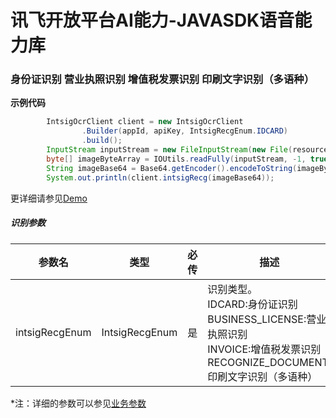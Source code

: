 # 讯飞开放平台AI能力-JAVASDK语音能力库

### 身份证识别 营业执照识别 增值税发票识别 印刷文字识别（多语种）

**示例代码**
```java
        IntsigOcrClient client = new IntsigOcrClient
                .Builder(appId, apiKey, IntsigRecgEnum.IDCARD)
                .build();
        InputStream inputStream = new FileInputStream(new File(resourcePath + "/image/car.jpg"));
        byte[] imageByteArray = IOUtils.readFully(inputStream, -1, true);
        String imageBase64 = Base64.getEncoder().encodeToString(imageByteArray);
        System.out.println(client.intsigRecg(imageBase64));
```

更详细请参见[Demo](https://github.com/iFLYTEK-OP/websdk-java-demo/blob/main/src/main/java/cn/xfyun/demo/ocr/IntsigOcrClientApp.java)

##### 识别参数
|参数名|类型|必传|描述|示例|
|---|---|---|---|---|
|intsigRecgEnum|IntsigRecgEnum|是|识别类型。<br>IDCARD:身份证识别 <br>BUSINESS_LICENSE:营业执照识别 <br>INVOICE:增值税发票识别 <br>RECOGNIZE_DOCUMENT:印刷文字识别（多语种）|IntsigRecgEnum.IDCARD|

 *注：详细的参数可以参见[业务参数](https://www.xfyun.cn/doc/words/printed-word-recognition/API.html)
